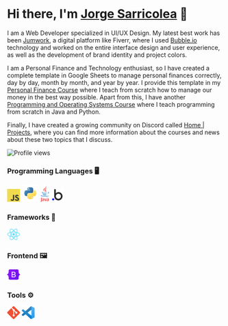 # Hi there, I'm [Jorge Sarricolea](https://jorgesarricolea.com) 👋

I am a Web Developer specialized in UI/UX Design. My latest best work has been [Jumwork](https://jumwork.com), a digital platform like Fiverr, where I used [Bubble.io](https://manual.bubble.io) technology and worked on the entire interface design and user experience, as well as the development of brand identity and project colors.

I am a Personal Finance and Technology enthusiast, so I have created a complete template in Google Sheets to manage personal finances correctly, day by day, month by month, and year by year. I provide this template in my [Personal Finance Course](https://discordapp.com/channels/1084144643966517249/1088861350832394434/1088864286543204476) where I teach from scratch how to manage our money in the best way possible. Apart from this, I have another [Programming and Operating Systems Course](https://github.com/JorgeSarricolea/Programming-Course) where I teach programming from scratch in Java and Python.

Finally, I have created a growing community on Discord called [Home | Projects](https://discord.gg/ad5qhqy8), where you can find more information about the courses and news about these two topics that I discuss.

![Profile views](https://gpvc.arturio.dev/username)


### Programming Languages 🖥️

[<img src="assets/javascript.png" alt="js logo" width="30">](https://developer.mozilla.org/en-US/docs/Web/JavaScript)
[<img src="assets/python.png" alt="python logo" width="40">](https://www.python.org/)
[<img src="assets/java.png" alt="ts logo" width="20">](https://www.java.com/es/)
[<img src="assets/bubbleio.png" alt="bl logo" width="30">](https://manual.bubble.io) 

### Frameworks 💼
[<img src="assets/react.png" alt="react logo" width="30">](https://es.reactjs.org/docs/getting-started.html)

### Frontend 🖼️
[<img src="assets/boostrap.png" alt="boostrap logo" width="30">](https://getbootstrap.com/docs/5.3/getting-started/introduction/)

### Tools ⚙️

[<img src="assets/git.png" alt="git logo" width="30">](https://git-scm.com/doc)
[<img src="assets/vscode.png" alt="vscode logo" width="30">](https://code.visualstudio.com/docs)
